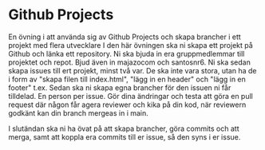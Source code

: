 # Github Projects
En övning i att använda sig av Github Projects och skapa brancher i ett projekt med flera utvecklare
I den här övningen ska ni skapa ett projekt på Github och länka ett repository. Ni ska bjuda in era gruppmedlemmar till projektet och repot. Bjud även in majazocom och santosnr6.
Ni ska sedan skapa issues till ert projekt, minst två var. De ska inte vara stora, utan ha de i form av "skapa filen till index.html", "lägg in en header" och "lägg in en footer" t.ex.
Sedan ska ni skapa egna brancher för den issuen ni får tilldelad. En person per issue. Gör dina ändringar och testa att göra en pull request där någon får agera reviewer och kika på din kod, när reviewern godkänt kan din branch mergeas in i main.

I slutändan ska ni ha övat på att skapa brancher, göra commits och att merga, samt att koppla era commits till er issue, så den syns i er issue.
